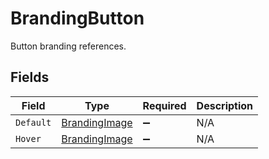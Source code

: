 # BrandingButton

Button branding references.


## Fields

| Field                                                 | Type                                                  | Required                                              | Description                                           |
| ----------------------------------------------------- | ----------------------------------------------------- | ----------------------------------------------------- | ----------------------------------------------------- |
| `Default`                                             | [BrandingImage](../../Models/Shared/BrandingImage.md) | :heavy_minus_sign:                                    | N/A                                                   |
| `Hover`                                               | [BrandingImage](../../Models/Shared/BrandingImage.md) | :heavy_minus_sign:                                    | N/A                                                   |